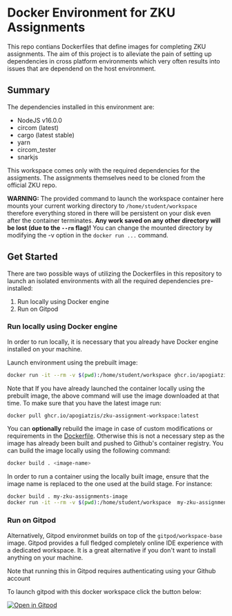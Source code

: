 # Docker Environment for ZKU Assignments

This repo contians Dockerfiles that define images for completing ZKU assignments. The aim of this project is to alleviate the pain of setting up dependencies in cross platform environments which very often results into issues that are dependend on the host environment.


## Summary

The dependencies installed in this environment are:
- NodeJS v16.0.0
- circom (latest)
- cargo (latest stable)
- yarn
- circom_tester
- snarkjs

This workspace comes only with the required dependencies for the assigments. The assignments themselves need to be cloned from the official ZKU repo.

**WARNING:** The provided command to launch the workspace container here mounts your current working directory to `/home/student/workspace` therefore everything stored in there will be persistent on your disk even after the container terminates. **Any work saved on any other directory will be lost (due to the `--rm` flag)!** You can change the mounted directory by modifying the -v option in the `docker run ...` command.

## Get Started

There are two possible ways of utilizing the Dockerfiles in this repository to launch an isolated environments with all the required dependencies pre-installed:

1. Run locally using Docker engine
2. Run on Gitpod


### Run locally using Docker engine

In order to run locally, it is necessary that you already have Docker engine installed on your machine.

Launch environment using the prebuilt image:
```bash
docker run -it --rm -v $(pwd):/home/student/workspace ghcr.io/apogiatzis/zku-assignment-workspace:latest
```

Note that If you have already launched the container locally using the prebuilt image, the above command will use the image downloaded at that time. To make sure that you have the latest image run:
```
docker pull ghcr.io/apogiatzis/zku-assignment-workspace:latest
```

You can **optionally** rebuild the image in case of custom modifications or requirements in the [Dockerfile](./Dockerfile). Otherwise this is not a necessary step as the image has already been built and pushed to Github's container registry. You can build the image locally using the following command:

```bash
docker build . <image-name>
```

In order to run a container using the locally built image, ensure that the image name is replaced to the one used at the build stage. For instance:
```bash
docker build . my-zku-assignments-image
docker run -it --rm -v $(pwd):/home/student/workspace  my-zku-assignments-image 
```


### Run on Gitpod

Alternatively, Gitpod environmet builds on top of the `gitpod/workspace-base` image. Gitpod provides a full fledged completely online IDE experience with a dedicated workspace. It is a great alternative if you don't want to install anything on your machine.

Note that running this in Gitpod requires authenticating using your Github account

To launch gitpod with this docker workspace click the button below:

[![Open in Gitpod](https://gitpod.io/button/open-in-gitpod.svg)](https://gitpod.io/#https://github.com/apogiatzis/zku-assignments-docker)
